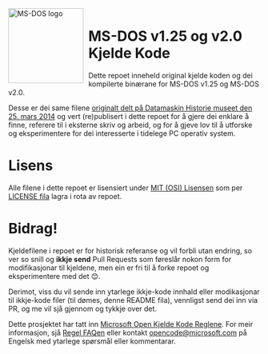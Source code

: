 <img width="150" height="150" align="left" style="float: left; margin: 0 10px 0 0;" alt="MS-DOS logo" src="https://github.com/Microsoft/MS-DOS/blob/master/msdos-logo.png">   

# MS-DOS v1.25 og v2.0 Kjelde Kode
Dette repoet inneheld original kjelde koden og dei kompilerte binærane for MS-DOS v1.25 og MS-DOS v2.0.

Desse er dei same filene [originalt delt på Datamaskin Historie museet den 25. mars 2014](http://www.computerhistory.org/atchm/microsoft-ms-dos-early-source-code/) og vert (re)publisert i dette repoet for å gjere dei enklare å finne, referere til i eksterne skriv og arbeid, og for å gjeve lov til å utforske og eksperimentere for dei interesserte i tidelege PC operativ system.  

# Lisens
Alle filene i dette repoet er lisensiert under [MIT (OSI) Lisensen](https://en.wikipedia.org/wiki/MIT_License) som per [LICENSE fila](https://github.com/Microsoft/MS-DOS/blob/master/LICENSE.md) lagra i rota av repoet.

# Bidrag!
Kjeldefilene i repoet er for historisk referanse og vil forbli utan endring, so ver so snill og **ikkje send** Pull Requests som føreslår nokon form for modifikasjonar til kjeldene, men ein er fri til å forke repoet og eksperimentere med det 😊.

Derimot, viss du vil sende inn ytarlege ikkje-kode innhald eller modikasjonar til ikkje-kode filer (til dømes, denne README fila), vennligst send dei inn via PR, og me vil sjå gjennom og tykkje over det.

Dette prosjektet har tatt inn [Microsoft Open Kjelde Kode Reglene](https://opensource.microsoft.com/codeofconduct/). For meir informasjon, sjå [Regel FAQen](https://opensource.microsoft.com/codeofconduct/faq/) eller kontakt [opencode@microsoft.com](mailto:opencode@microsoft.com) på Engelsk med ytarlege spørsmål eller kommentarar.
